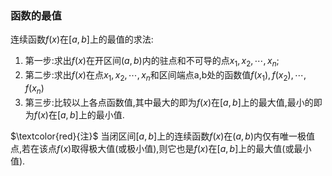 ### 函数的最值
连续函数$f(x)$在$[a,b]$上的最值的求法:
1. 第一步:求出$f(x)$在开区间$(a,b)$内的驻点和不可导的点$x_1,x_2,\cdots,x_n$;
2. 第二步:求出$f(x)$在点$x_1,x_2,\cdots,x_n$和区间端点a,b处的函数值$f(x_1),f(x_2),\cdots,f(x_n)$
3. 第三步:比较以上各点函数值,其中最大的即为$f(x)$在$[a,b]$上的最大值,最小的即为$f(x)$在$[a,b]$上的最小值.
 
$\textcolor{red}{注}$ 当闭区间$[a,b]$上的连续函数$f(x)$在$(a,b)$内仅有唯一极值点,若在该点$f(x)$取得极大值(或极小值),则它也是$f(x)$在$[a,b]$上的最大值(或最小值).

